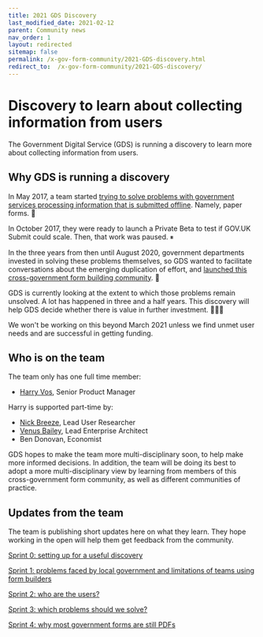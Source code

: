 ```yaml
---
title: 2021 GDS Discovery
last_modified_date: 2021-02-12
parent: Community news
nav_order: 1
layout: redirected
sitemap: false
permalink: /x-gov-form-community/2021-GDS-discovery.html
redirect_to:  /x-gov-form-community/2021-GDS-discovery/
---
```

# Discovery to learn about collecting information from users

The Government Digital Service (GDS) is running a discovery to learn more about collecting information from users.

## Why GDS is running a discovery

In May 2017, a team started [trying to solve problems with government services processing information that is submitted offline](https://governmentasaplatform.blog.gov.uk/2017/09/15/collecting-information/). Namely, paper forms. 📄

In October 2017, they were ready to launch a Private Beta to test if GOV.UK Submit could scale. Then, that work was paused. ⏸

In the three years from then until August 2020, government departments invested in solving these problems themselves, so GDS wanted to facilitate conversations about the emerging duplication of effort, and [launched this cross-government form building community](https://technology.blog.gov.uk/2020/08/12/join-the-cross-government-form-building-community/). 🚀

GDS is currently looking at the extent to which those problems remain unsolved. A lot has happened in three and a half years. This discovery will help GDS decide whether there is value in further investment. 🤷🏻‍♂️

We won't be working on this beyond March 2021 unless we find unmet user needs and are successful in getting funding.

## Who is on the team

The team only has one full time member:

- [Harry Vos](https://twitter.com/vosageroll), Senior Product Manager

Harry is supported part-time by:

- [Nick Breeze](https://www.linkedin.com/in/nick-breeze-87522530/), Lead User Researcher
- [Venus Bailey](https://twitter.com/VenusShum), Lead Enterprise Architect
- Ben Donovan, Economist

GDS hopes to make the team more multi-disciplinary soon, to help make more informed decisions. In addition, the team will be doing its best to adopt a more multi-disciplinary view by learning from members of this cross-government form community, as well as different communities of practice.

## Updates from the team

The team is publishing short updates here on what they learn. They hope working in the open will help them get feedback from the community.

[Sprint 0: setting up for a useful discovery](/x-gov-form-community/2021-GDS-discovery/sprint-0)

[Sprint 1: problems faced by local government and limitations of teams using form builders](/x-gov-form-community/2021-GDS-discovery/sprint-1)

[Sprint 2: who are the users?](/x-gov-form-community/2021-GDS-discovery/sprint-2)

[Sprint 3: which problems should we solve?](/x-gov-form-community/2021-GDS-discovery/sprint-3)

[Sprint 4: why most government forms are still PDFs](/x-gov-form-community/2021-GDS-discovery/sprint-4)
